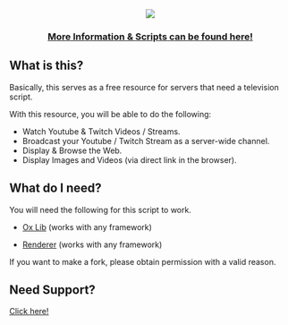 <div align='center'><img src='https://user-images.githubusercontent.com/111543470/198868741-d78353cf-0576-4f2e-8554-1f7e4ef4c986.png'/></div>
<div align='center'><h3><a href='https://picklemods.com/'>More Information & Scripts can be found here!</a></h3></div>

## What is this?

Basically, this serves as a free resource for servers that need a television script.

With this resource, you will be able to do the following:

- Watch Youtube & Twitch Videos / Streams.
- Broadcast your Youtube / Twitch Stream as a server-wide channel.
- Display & Browse the Web.
- Display Images and Videos (via direct link in the browser).

## What do I need?

You will need the following for this script to work.

- [Ox Lib](https://github.com/overextended/ox_lib/releases) (works with any framework)

- [Renderer](https://forum.cfx.re/t/release-generic-dui-2d-3d-renderer/131208) (works with any framework)

If you want to make a fork, please obtain permission with a valid reason.

## Need Support?

<a href='https://pickle-mods.tebex.io/contact'>Click here!</a>
